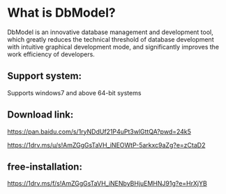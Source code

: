 What is DbModel?
===================

DbModel is an innovative database management and development tool, which greatly reduces the technical threshold of database development with intuitive graphical development mode, and significantly improves the work efficiency of developers.

## Support system:

Supports windows7 and above 64-bit systems

## Download link:

https://pan.baidu.com/s/1ryNDdUf21P4uPt3wlGttQA?pwd=24k5

https://1drv.ms/u/s!AmZGgGsTaVH_iNEOWtP-5arkxc9aZg?e=zCtaD2

## free-installation:

https://1drv.ms/f/s!AmZGgGsTaVH_iNENbyBHjuEMHNJ91g?e=HrXjYB
